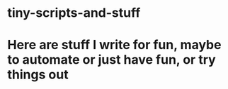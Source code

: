 # tiny-scripts-and-stuff
# Here are stuff I write for fun, maybe to automate or just have fun, or try things out

